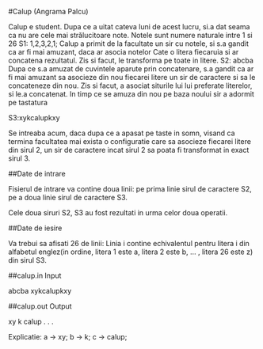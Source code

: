 #Calup (Angrama Palcu)

Calup e student. Dupa ce a uitat cateva luni de acest lucru, si.a dat seama ca nu are cele mai strălucitoare note. 
Notele sunt numere naturale intre 1 si 26
S1: 1,2,3,2,1;
Calup a primit de la facultate un sir cu notele, si s.a gandit ca ar fi mai amuzant, daca ar asocia notelor Cate o litera fiecaruia si ar concatena rezultatul. Zis si facut, le transforma pe toate in litere.
S2: abcba
Dupa ce s.a amuzat de cuvintele aparute prin concatenare, s.a gandit ca ar fi mai amuzant sa asocieze din nou fiecarei litere un sir de caractere si sa le concateneze din nou. Zis si facut, a asociat siturile lui lui preferate literelor, si le.a concatenat.
 In timp ce se amuza din nou pe baza noului sir a adormit pe tastatura

S3:xykcalupkxy

Se intreaba acum, daca dupa ce a apasat pe taste in somn, visand ca termina facultatea mai exista o configuratie care sa asocieze fiecarei litere din sirul 2, un sir de caractere incat sirul 2 sa poata fi transformat in exact sirul 3.

##Date de intrare

Fisierul de intrare va contine doua linii: pe prima linie sirul de caractere S2, pe a doua linie sirul de caractere S3.

Cele doua siruri S2, S3 au fost rezultati in urma celor doua operatii.

##Date de iesire

Va trebui sa afisati 26 de linii:
Linia i contine echivalentul pentru litera i din alfabetul englez(in ordine, litera 1 este a, litera 2 este b, ... , litera 26 este z) din sirul S3.

##calup.in Input

abcba
xykcalupkxy

##calup.out Output


xy
k
calup
.
.
.

Explicatie:
a -> xy; b -> k; c -> calup;